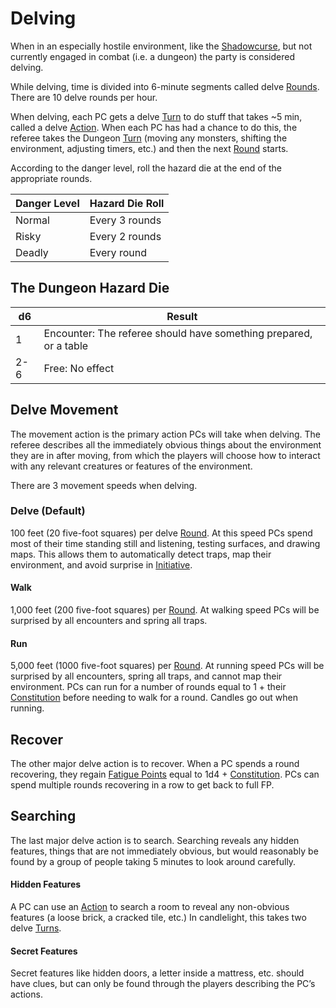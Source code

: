 # Delving

When in an especially hostile environment, like the [Shadowcurse](../Hazards/Shadowcurse.md), but not currently engaged in combat (i.e. a dungeon) the party is considered delving.

While delving, time is divided into 6-minute segments called delve [Rounds](Round.md). There are 10 delve rounds per hour. 

When delving, each PC gets a delve [Turn](Turn.md) to do stuff that takes ~5 min, called a delve [Action](Action.md). When each PC has had a chance to do this, the referee takes the Dungeon [Turn](Turn.md) (moving any monsters, shifting the environment, adjusting timers, etc.) and then the next [Round](Round.md) starts.

According to the danger level, roll the hazard die at the end of the appropriate rounds.

| Danger Level | Hazard Die Roll |
| ------------ | --------------- |
| Normal       | Every 3 rounds  |
| Risky        | Every 2 rounds  |
| Deadly       | Every round     |
## The Dungeon Hazard Die

| d6  | Result                                                            |
| --- | ----------------------------------------------------------------- |
| 1   | Encounter: The referee should have something prepared, or a table |
| 2-6 | Free: No effect                                                   |
## Delve Movement
The movement action is the primary action PCs will take when delving. The referee describes all the immediately obvious things about the environment they are in after moving, from which the players will choose how to interact with any relevant creatures or features of the environment.

There are 3 movement speeds when delving.
### Delve (Default)
100 feet (20 five-foot squares) per delve [Round](Round.md). At this speed PCs spend most of their time standing still and listening, testing surfaces, and drawing maps. This allows them to automatically detect traps, map their environment, and avoid surprise in [Initiative](Initiative.md). 

#### Walk
1,000 feet (200 five-foot squares) per [Round](Round.md). At walking speed PCs will be surprised by all encounters and spring all traps.

#### Run
5,000 feet (1000 five-foot squares) per [Round](Round.md). At running speed PCs will be surprised by all encounters, spring all traps, and cannot map their environment. PCs can run for a number of rounds equal to 1 + their [Constitution](../Player%20Characters/Chosen%20Statistics/Constitution.md) before needing to walk for a round.
	Candles go out when running.

## Recover
The other major delve action is to recover. When a PC spends a round recovering, they regain [Fatigue Points](../Player%20Characters/Derived%20Statistics/Fatigue%20Points.md) equal to 1d4 + [Constitution](../Player%20Characters/Chosen%20Statistics/Constitution.md). PCs can spend multiple rounds recovering in a row to get back to full FP.

## Searching
The last major delve action is to search. Searching reveals any hidden features, things that are not immediately obvious, but would reasonably be found by a group of people taking 5 minutes to look around carefully.
#### Hidden Features
A PC can use an [Action](Action.md) to search a room to reveal any non-obvious features (a loose brick, a cracked tile, etc.) In candlelight, this takes two delve [Turns](Turn.md).
#### Secret Features
Secret features like hidden doors, a letter inside a mattress, etc. should have clues, but can only be found through the players describing the PC’s actions.